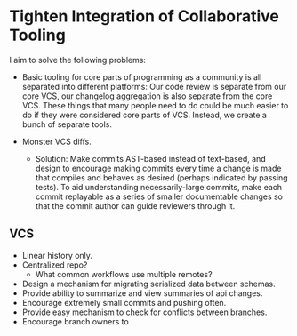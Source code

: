 # Tighten Integration of Collaborative Tooling

I aim to solve the following problems:

- Basic tooling for core parts of programming as a community is all separated into different platforms: Our code review is separate from our core VCS, our changelog aggregation is also separate from the core VCS. These things that many people need to do could be much easier to do if they were considered core parts of VCS. Instead, we create a bunch of separate tools.

- Monster VCS diffs.
  - Solution: Make commits AST-based instead of text-based, and design to encourage making commits every time a change is made that compiles and behaves as desired (perhaps indicated by passing tests). To aid understanding necessarily-large commits, make each commit replayable as a series of smaller documentable changes so that the commit author can guide reviewers through it.

## VCS

- Linear history only.
- Centralized repo?
  - What common workflows use multiple remotes?
- Design a mechanism for migrating serialized data between schemas.
- Provide ability to summarize and view summaries of api changes.
- Encourage extremely small commits and pushing often.
- Provide easy mechanism to check for conflicts between branches.
- Encourage branch owners to
